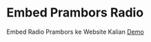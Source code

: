 # Embed Prambors Radio
Embed Radio Prambors ke Website Kalian
<a href="https://htmlpreview.github.io/?https://github.com/izulwahidin/Embed-Prambors-Radio/blob/main/embed.html" target="_blank">Demo</a>
